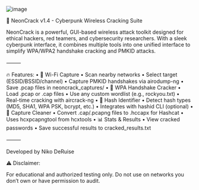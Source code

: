 ![image](https://github.com/user-attachments/assets/98c1370a-47e6-4927-8484-9343c74c2ea5)

🧬 NeonCrack v1.4 - Cyberpunk Wireless Cracking Suite

NeonCrack is a powerful, GUI-based wireless attack toolkit designed for ethical hackers, red teamers, and cybersecurity researchers. With a sleek cyberpunk interface, it combines multiple tools into one unified interface to simplify WPA/WPA2 handshake cracking and PMKID attacks.

⸻

🔥 Features:
	•	📡 Wi-Fi Capture
	•	Scan nearby networks
	•	Select target (ESSID/BSSID/channel)
	•	Capture PMKID handshakes via airodump-ng
	•	Save .pcap files in neoncrack_captures/
	•	🧨 WPA Handshake Cracker
	•	Load .pcap or .cap files
	•	Use any custom wordlist (e.g., rockyou.txt)
	•	Real-time cracking with aircrack-ng
	•	🔎 Hash Identifier
	•	Detect hash types (MD5, SHA1, WPA PSK, bcrypt, etc.)
	•	Integrates with hashid CLI (optional)
	•	🧹 Capture Cleaner
	•	Convert .cap/.pcapng files to .hccapx for Hashcat
	•	Uses hcxpcapngtool from hcxtools
	•	📊 Stats & Results
	•	View cracked passwords
	•	Save successful results to cracked_results.txt


⸻

Developed by Niko DeRuise

⚠️ Disclaimer:

For educational and authorized testing only. Do not use on networks you don’t own or have permission to audit.




